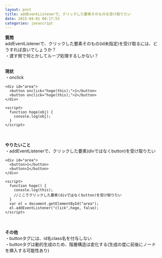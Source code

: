 ```yaml
---
layout: post
title: addEventListenerで、クリックした要素そのものを受け取りたい
date: 2015-04-01 00:17:53
categories: javascript
---
```

<!-- {% raw %} -->
<p><strong>質問</strong><br>
addEventListenerで、クリックした要素そのもの(id未指定)を受け取るには、どうすれば良いでしょうか？<br>
・渡す側で何とかしてループ処理するしかない？<br><br></p>

<p><strong>現状</strong><br>
・onclick</p>

<pre><code>&lt;div id="area"&gt;
  &lt;button onclick="hoge(this);"&gt;1&lt;/button&gt;
  &lt;button onclick="hoge(this);"&gt;2&lt;/button&gt;
&lt;/div&gt;

&lt;script&gt;
  function hoge(obj) {
    console.log(obj);
  }
&lt;/script&gt;
</code></pre>

<p><br><br>
<strong>やりたいこと</strong><br>
・addEventListenerで、クリックした要素(divではなくbutton)を受け取りたい</p>

<pre><code>&lt;div id="area"&gt;
  &lt;button&gt;1&lt;/button&gt;
  &lt;button&gt;2&lt;/button&gt;
&lt;/div&gt;

&lt;script&gt;
  function hoge() {
    console.log(this); 
    //ここでクリックした要素(divではなくbutton)を受け取りたい
  }
  var el = document.getElementById("area");
  el.addEventListener("click",hoge, false);
&lt;/script&gt;
</code></pre>

<p><br><br>
<strong>その他</strong><br>
・buttonタグには、id名class名を付与しない<br>
・buttonタグは動的生成のため、階層構造は変化する(生成の度に前後にノードを挿入する可能性あり)</p>
<!-- {% endraw %} -->
